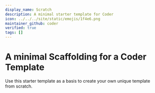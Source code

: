 ```yaml
---
display_name: Scratch
description: A minimal starter template for Coder
icon: ../../../site/static/emojis/1f4e6.png
maintainer_github: coder
verified: true
tags: []
---
```


# A minimal Scaffolding for a Coder Template

Use this starter template as a basis to create your own unique template from scratch.
